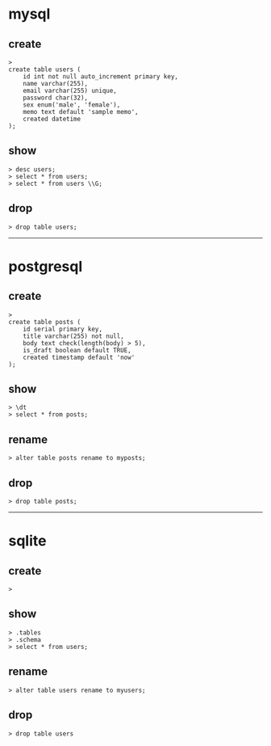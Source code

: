 # mysql

## create

```
>
create table users (
    id int not null auto_increment primary key,
    name varchar(255),
    email varchar(255) unique,
    password char(32),
    sex enum('male', 'female'),
    memo text default 'sample memo',
    created datetime
);
```

## show

```
> desc users;
> select * from users;
> select * from users \\G;
```

## drop

```
> drop table users;
```

---

# postgresql

## create

```
>
create table posts (
    id serial primary key,
    title varchar(255) not null,
    body text check(length(body) > 5),
    is_draft boolean default TRUE,
    created timestamp default 'now'
);
```

## show

```
> \dt
> select * from posts;
```

## rename

```
> alter table posts rename to myposts;
```

## drop

```
> drop table posts;
```

---

# sqlite

## create

```
>

```

## show

```
> .tables
> .schema
> select * from users;
```

## rename

```
> alter table users rename to myusers;
```

## drop

```
> drop table users
```
